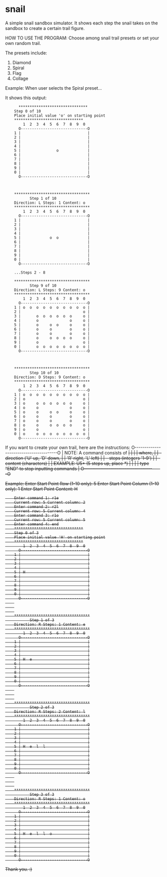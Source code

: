 # snail

A simple snail sandbox simulator. It shows each step the snail takes on the sandbox to create a certain trail figure.

HOW TO USE THE PROGRAM:
Choose among snail trail presets or set your own random trail.

The presets include:
  1. Diamond
  2. Spiral
  3. Flag
  4. Collage
  
  Example: When user selects the Spiral preset...
  
  It shows this output:
  
          *******************************
        Step 0 of 10
        Place initial value 'o' on starting point
        *******************************
            1  2  3  4  5  6  7  8  9  0
          O------------------------------O
        1 |                              |
        2 |                              |
        3 |                              |
        4 |                              |
        5 |                o             |
        6 |                              |
        7 |                              |
        8 |                              |
        9 |                              |
        0 |                              |
          O------------------------------O
        
        
        
        **********************************
        	   Step 1 of 10
        Direction: L Steps: 1 Content: o
        **********************************
            1  2  3  4  5  6  7  8  9  0
          O------------------------------O
        1 |                              |
        2 |                              |
        3 |                              |
        4 |                              |
        5 |             o  o             |
        6 |                              |
        7 |                              |
        8 |                              |
        9 |                              |
        0 |                              |
          O------------------------------O
        
        ...Steps 2 - 8
        
        **********************************
        	   Step 9 of 10
        Direction: L Steps: 9 Content: o
        **********************************
            1  2  3  4  5  6  7  8  9  0
          O------------------------------O
        1 | o  o  o  o  o  o  o  o  o  o |
        2 |                            o |
        3 |       o  o  o  o  o  o     o |
        4 |       o              o     o |
        5 |       o     o  o     o     o |
        6 |       o     o        o     o |
        7 |       o     o        o     o |
        8 |       o     o  o  o  o     o |
        9 |       o                    o |
        0 |       o  o  o  o  o  o  o  o |
          O------------------------------O
        
        
        
        **********************************
        	   Step 10 of 10
        Direction: D Steps: 9 Content: o
        **********************************
            1  2  3  4  5  6  7  8  9  0
          O------------------------------O
        1 | o  o  o  o  o  o  o  o  o  o |
        2 | o                          o |
        3 | o     o  o  o  o  o  o     o |
        4 | o     o              o     o |
        5 | o     o     o  o     o     o |
        6 | o     o     o        o     o |
        7 | o     o     o        o     o |
        8 | o     o     o  o  o  o     o |
        9 | o     o                    o |
        0 | o     o  o  o  o  o  o  o  o |
          O------------------------------O

  
If you want to create your own trail, here are the instructions:
O---------------------------------------O
| NOTE: A command consists of <D><S><C> |
|                                       |
| where,                                |
|   <D> - direction ('U' up, 'D' down,  |
|         'R' right, 'L' left)          |
|   <S> - steps (integers '1-9')        |
|   <C> - content (characters)          |
| EXAMPLE: U5* (5 steps up, place *)    |
|                                       |
| type \"END\" to stop inputting commands |
O---------------------------------------O

Example:
        Enter Start Point Row (1-10 only): 5
        Enter Start Point Column (1-10 only): 1
        Enter Start Point Content: H
        
        Enter command 1: r1e
        Current row: 5 Current column: 2
        Enter command 2: r2l
        Current row: 5 Current column: 4
        Enter command 3: r1o
        Current row: 5 Current column: 5
        Enter command 4: end
        *******************************
        Step 0 of 3
        Place initial value 'H' on starting point
        *******************************
            1  2  3  4  5  6  7  8  9  0
          O------------------------------O
        1 |                              |
        2 |                              |
        3 |                              |
        4 |                              |
        5 | H                            |
        6 |                              |
        7 |                              |
        8 |                              |
        9 |                              |
        0 |                              |
          O------------------------------O
        
        
        
        **********************************
        	   Step 1 of 3
        Direction: R Steps: 1 Content: e
        **********************************
            1  2  3  4  5  6  7  8  9  0
          O------------------------------O
        1 |                              |
        2 |                              |
        3 |                              |
        4 |                              |
        5 | H  e                         |
        6 |                              |
        7 |                              |
        8 |                              |
        9 |                              |
        0 |                              |
          O------------------------------O
        
        
        
        **********************************
        	   Step 2 of 3
        Direction: R Steps: 2 Content: l
        **********************************
            1  2  3  4  5  6  7  8  9  0
          O------------------------------O
        1 |                              |
        2 |                              |
        3 |                              |
        4 |                              |
        5 | H  e  l  l                   |
        6 |                              |
        7 |                              |
        8 |                              |
        9 |                              |
        0 |                              |
          O------------------------------O
        
        
        
        **********************************
        	   Step 3 of 3
        Direction: R Steps: 1 Content: o
        **********************************
            1  2  3  4  5  6  7  8  9  0
          O------------------------------O
        1 |                              |
        2 |                              |
        3 |                              |
        4 |                              |
        5 | H  e  l  l  o                |
        6 |                              |
        7 |                              |
        8 |                              |
        9 |                              |
        0 |                              |
          O------------------------------O


Thank you. :)
